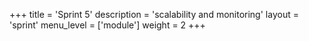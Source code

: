 +++
title = 'Sprint 5'
description = 'scalability and monitoring'
layout = 'sprint'
menu_level = ['module']
weight = 2
+++


